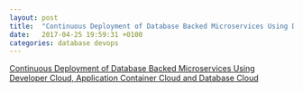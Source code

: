 ```yaml
---
layout: post
title:  "Continuous Deployment of Database Backed Microservices Using Developer Cloud, Application Container Cloud and Database Cloud"
date:   2017-04-25 19:59:31 +0100
categories: database devops 
---
```


[Continuous Deployment of Database Backed Microservices Using Developer Cloud, Application Container Cloud and Database Cloud](https://github.com/wbleonard/accs-dbcs-devcs/blob/master/README.md)